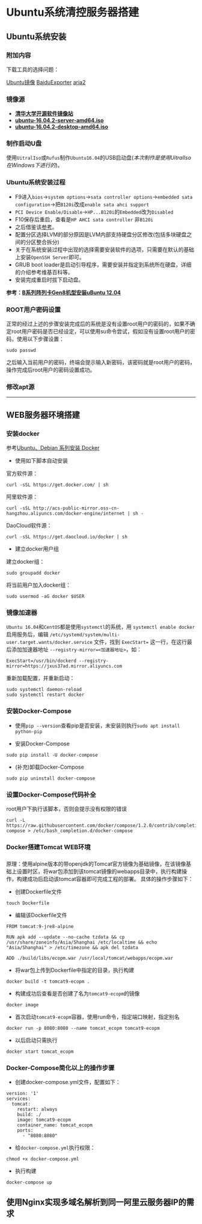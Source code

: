 # Ubuntu系统清控服务器搭建

## Ubuntu系统安装

### 附加内容

下载工具的选择问题：

[Ubuntu镜像](https://mirrors.tuna.tsinghua.edu.cn/ubuntu-releases/16.04.2/)
[BaiduExporter](https://github.com/acgotaku/BaiduExporter)
[aria2](http://ziahamza.github.io/webui-aria2/)

### 镜像源
* **[清华大学开源软件镜像站](https://mirrors.tuna.tsinghua.edu.cn/)**
* **[ubuntu-16.04.2-server-amd64.iso](https://mirrors.tuna.tsinghua.edu.cn/ubuntu-releases/16.04.2/ubuntu-16.04.2-server-amd64.iso)**
* **[ubuntu-16.04.2-desktop-amd64.iso ](https://mirrors.tuna.tsinghua.edu.cn/ubuntu-releases/16.04.2/ubuntu-16.04.2-desktop-amd64.iso)**

### 制作启动U盘

使用`UitralIso`或`Rufus`制作`Ubuntu16.04`的USB启动盘(*本次制作是使用UitralIso在Windows下进行的*)。

### Ubuntu系统安装过程

* F9进入`bios`->`system options`->`sata controller options`->`embedded sata configuration`->把`B120i`改成`enable sata ahci support`
* `PCI Device Enable/Disable`->`HP...B120i`的`Embedded`改为`Disabled`
* F10保存后重启，查看是`HP AHCI sata controller` 非`B120i`
* 之后借鉴该[参考](http://www.hpiss.com/4822.html)。
* 配置分区选择LVM的部分原因是LVM内部支持硬盘分区修改(包括多块硬盘之间的分区整合拆分)
* 关于在系统安装过程中出现的选择需要安装软件的选项，只需要在默认的基础上安装`OpenSSH Server`即可。
* GRUB boot loader是启动引导程序，需要安装并指定到系统所在硬盘，详细的介绍参考维基百科等。
* 安装完成重启时拔下启动盘。

**参考：[B系列阵列卡Gen8机型安装uBuntu 12.04](http://www.hpiss.com/4822.html)**

### ROOT用户密码设置

正常的经过上述的步骤安装完成后的系统是没有设置root用户的密码的，如果不确定root用户密码是否已经设定，可以使用su命令尝试，假如没有设置root用户的密码，使用以下步骤设置：

```
sudo passwd
```

之后输入当前用户的密码，终端会提示输入新密码，该密码就是root用户的密码，操作完成后root用户的密码设置成功。

### 修改apt源

---

## WEB服务器环境搭建

### 安装docker

参考[Ubuntu、Debian 系列安装 Docker](https://yeasy.gitbooks.io/docker_practice/content/install/ubuntu.html)

* 使用如下脚本自动安装

官方软件源：

```
curl -sSL https://get.docker.com/ | sh
```

阿里软件源：

```
curl -sSL http://acs-public-mirror.oss-cn-hangzhou.aliyuncs.com/docker-engine/internet | sh -
```

DaoCloud软件源：

```
curl -sSL https://get.daocloud.io/docker | sh
```

* 建立docker用户组

建立docker组：

```
sudo groupadd docker
```

将当前用户加入docker组：

```
sudo usermod -aG docker $USER
```

### 镜像加速器

`Ubuntu 16.04`和`CentOS`都是使用`systemctl`的系统，用 `systemctl enable docker` 启用服务后，编辑 `/etc/systemd/system/multi-user.target.wants/docker.service` 文件，找到 `ExecStart=` 这一行，在这行最后添加加速器地址 `--registry-mirror=<加速器地址>`，如：

```
ExecStart=/usr/bin/dockerd --registry-mirror=https://jxus37ad.mirror.aliyuncs.com
```

重新加载配置，并重新启动：

```
sudo systemctl daemon-reload
sudo systemctl restart docker
```

### 安装Docker-Compose

* 使用`pip --version`查看pip是否安装，未安装则执行`sudo apt install python-pip`

* 安装Docker-Compose

```
sudo pip install -U docker-compose
```

* (补充)卸载Docker-Compose

```
sudo pip uninstall docker-compose
```

### 设置Docker-Compose代码补全

root用户下执行该脚本，否则会提示没有权限的错误

```
curl -L https://raw.githubusercontent.com/docker/compose/1.2.0/contrib/completion/bash/docker-compose > /etc/bash_completion.d/docker-compose
```

### Docker搭建Tomcat WEB环境

### 

原理：使用alpine版本的带openjdk的Tomcat官方镜像为基础镜像，在该镜像基础上设置时区，将war包添加到该tomcat镜像的webapps目录中，执行构建操作，构建成功后启动该tomcat容器即可完成工程的部署。
具体的操作步骤如下：

* 创建Dockerfile文件

```
touch Dockerfile
```

* 编辑该Dockerfile文件

```
FROM tomcat:9-jre8-alpine

RUN apk add --update --no-cache tzdata && cp /usr/share/zoneinfo/Asia/Shanghai /etc/localtime && echo "Asia/Shanghai" > /etc/timezone && apk del tzdata

ADD ./build/libs/ecopm.war /usr/local/tomcat/webapps/ecopm.war
```

* 将war包上传到Dockerfile中指定的目录，执行构建

```
docker build -t tomcat9-ecopm .
```

* 构建成功后查看是否创建了名为`tomcat9-ecopm`的镜像

```
docker image
```

* 首次启动`tomcat9-ecopm`容器，使用run命令，指定端口映射，指定别名

```
docker run -p 8080:8080 --name tomcat_ecopm tomcat9-ecopm
```

* 以后启动只需执行

```
docker start tomcat_ecopm
```

### Docker-Compose简化以上的操作步骤

* 创建docker-compose.yml文件，配置如下：

```
version: '1'
services:
  tomcat:
    restart: always
    build: ./
    image: tomcat9-ecopm
    container_name: tomcat_ecopm
    ports:
      - "8080:8080"
```

* 给`docker-compose.yml`执行权限：

```
chmod +x docker-compose.yml
```

* 执行构建

```
docker-compose up
```

## 使用Nginx实现多域名解析到同一阿里云服务器IP的需求


